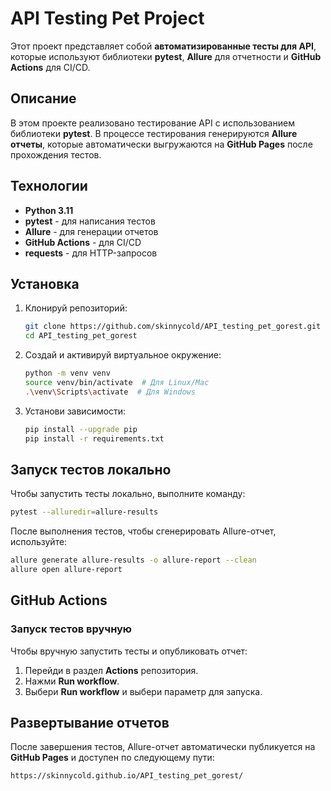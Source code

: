 
# API Testing Pet Project

Этот проект представляет собой **автоматизированные тесты для API**, которые используют библиотеки **pytest**, **Allure** для отчетности и **GitHub Actions** для CI/CD.

## Описание

В этом проекте реализовано тестирование API с использованием библиотеки **pytest**. В процессе тестирования генерируются **Allure отчеты**, которые автоматически выгружаются на **GitHub Pages** после прохождения тестов.

## Технологии

- **Python 3.11**
- **pytest** - для написания тестов
- **Allure** - для генерации отчетов
- **GitHub Actions** - для CI/CD
- **requests** - для HTTP-запросов

## Установка

1. Клонируй репозиторий:
   ```bash
   git clone https://github.com/skinnycold/API_testing_pet_gorest.git
   cd API_testing_pet_gorest
   ```

2. Создай и активируй виртуальное окружение:
   ```bash
   python -m venv venv
   source venv/bin/activate  # Для Linux/Mac
   .\venv\Scripts\activate  # Для Windows
   ```

3. Установи зависимости:
   ```bash
   pip install --upgrade pip
   pip install -r requirements.txt
   ```

## Запуск тестов локально

Чтобы запустить тесты локально, выполните команду:
```bash
pytest --alluredir=allure-results
```

После выполнения тестов, чтобы сгенерировать Allure-отчет, используйте:
```bash
allure generate allure-results -o allure-report --clean
allure open allure-report
```

## GitHub Actions

### Запуск тестов вручную
Чтобы вручную запустить тесты и опубликовать отчет:
1. Перейди в раздел **Actions** репозитория.
2. Нажми **Run workflow**.
3. Выбери **Run workflow** и выбери параметр для запуска.

## Развертывание отчетов

После завершения тестов, Allure-отчет автоматически публикуется на **GitHub Pages** и доступен по следующему пути:
```
https://skinnycold.github.io/API_testing_pet_gorest/
```
